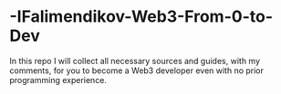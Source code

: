 # -IFalimendikov-Web3-From-0-to-Dev
In this repo I will collect all necessary sources and guides, with my comments, for you to become a Web3 developer even with no prior programming experience.
